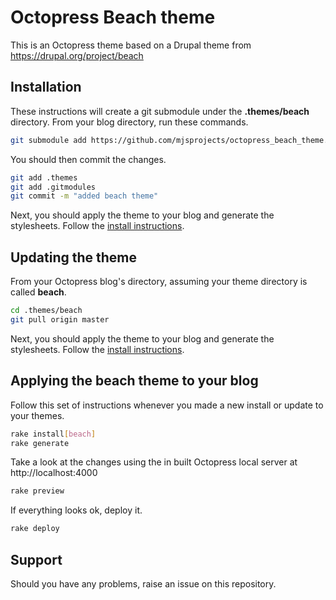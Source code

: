 # Octopress Beach theme

This is an Octopress theme based on a Drupal theme from https://drupal.org/project/beach

## Installation

These instructions will create a git submodule under the __.themes/beach__ directory. From your blog directory, run these commands.

``` sh
git submodule add https://github.com/mjsprojects/octopress_beach_theme.git .themes/beach
```

You should then commit the changes.

``` sh
git add .themes
git add .gitmodules
git commit -m "added beach theme"
```

Next, you should apply the theme to your blog and generate the stylesheets. Follow the [install instructions](#applying-the-beach-theme-to-your-blog).

## Updating the theme

From your Octopress blog's directory, assuming your theme directory is called __beach__.

``` sh
cd .themes/beach
git pull origin master
```

Next, you should apply the theme to your blog and generate the stylesheets. Follow the [install instructions](#applying-the-beach-theme-to-your-blog).

## Applying the beach theme to your blog

Follow this set of instructions whenever you made a new install or update to your themes.

``` sh
rake install[beach]
rake generate
```

Take a look at the changes using the in built Octopress local server at http://localhost:4000

``` sh
rake preview
```

If everything looks ok, deploy it.

``` sh
rake deploy
```

## Support

Should you have any problems, raise an issue on this repository.

